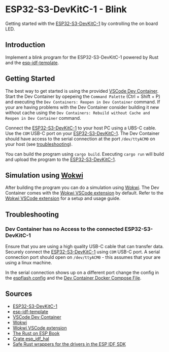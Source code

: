 # ESP32-S3-DevKitC-1 - Blink

Getting started with the [ESP32-S3-DevKitC-1] by controlling the on board LED.

## Introduction

Implement a blink program for the ESP32-S3-DevKitC-1 powered by Rust and the [esp-idf-template].

## Getting Started

The best way to get started is using the provided [VSCode Dev Container]. Start the Dev Container by opepeing the `Command Palette` (Ctrl + Shift + P) and executing the `Dev Containers: Reopen in Dev Container` command. If your are having problems with the Dev Container consider building it new without cache using the `Dev Containers: Rebuild without Cache and Reopen in Dev Container` command.

Connect the [ESP32-S3-DevKitC-1] to your host PC using a UBS-C cable. Use the `COM` USB-C port on your [ESP32-S3-DevKitC-1]. The Dev Container should have access to the serial connection at the port `/dev/ttyACM0` on your host (see [troubleshooting](#troubleshooting)).

You can build the program using `cargo build`. Executing `cargo run` will build and upload the program to the [ESP32-S3-DevKitC-1].

## Simulation using [Wokwi]

After building the program you can do a simulation using [Wokwi]. The Dev Container comes with the [Wokwi VSCode extension] by default. Refer to the [Wokwi VSCode extension] for a setup and usage guide.

## Troubleshooting

### Dev Container has no Access to the connected ESP32-S3-DevKitC-1

Ensure that you are using a high quality USB-C cable that can transfer data. Securely connect the [ESP32-S3-DevKitC-1] using `COM` USB-C port. A serial connection port should open on `/dev/ttyACM0` - this assumes that your are using a linux machine.

In the serial connection shows up on a different port change the config in the [espflash config](espflash.toml) and the [Dev Container Docker Compose File](.devcontainer/docker-compose.yml).

## Sources

- [ESP32-S3-DevKitC-1]
- [esp-idf-template]
- [VSCode Dev Container]
- [Wokwi]
- [Wokwi VSCode extension]
- [The Rust on ESP Book]
- [Crate esp_idf_hal]
- [Safe Rust wrappers for the drivers in the ESP IDF SDK]

[ESP32-S3-DevKitC-1]: https://docs.espressif.com/projects/esp-idf/en/latest/esp32s3/hw-reference/esp32s3/user-guide-devkitc-1.html
[esp-idf-template]: https://github.com/esp-rs/esp-idf-template
[VSCode Dev Container]: https://code.visualstudio.com/docs/devcontainers/create-dev-container
[Wokwi]: https://wokwi.com/
[Wokwi VSCode extension]: https://docs.wokwi.com/vscode/getting-started
[The Rust on ESP Book]: https://docs.esp-rs.org/book/introduction.html
[Crate esp_idf_hal]: https://docs.esp-rs.org/esp-idf-hal/esp_idf_hal/#
[Safe Rust wrappers for the drivers in the ESP IDF SDK]: https://github.com/esp-rs/esp-idf-hal